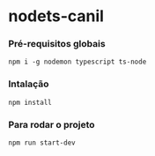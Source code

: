 # nodets-canil

### Pré-requisitos globais
`npm i -g nodemon typescript ts-node`


### Intalação
`npm install`

### Para rodar o projeto 

`npm run start-dev`
